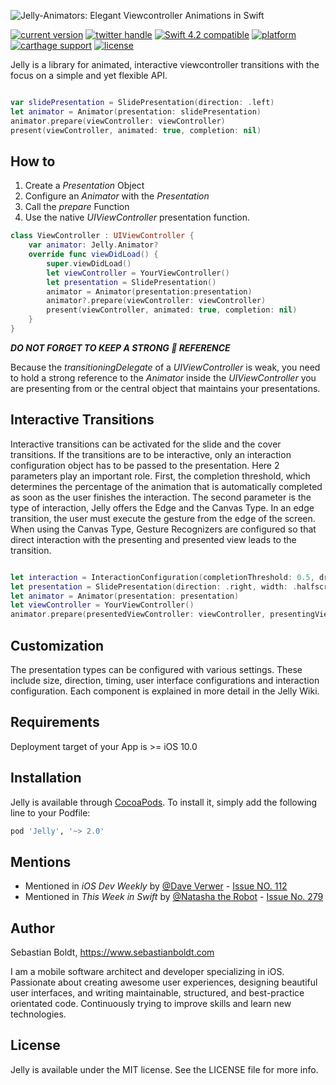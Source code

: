 ![Jelly-Animators: Elegant Viewcontroller Animations in Swift](https://github.com/SebastianBoldt/Jelly/blob/feature/2.0.0/Github/Jellyfish.png?raw=true)

<a href="https://cocoapods.org/pods/Jelly"><img src="https://img.shields.io/badge/version-2.0.0-green.svg?longCache=true&style=flat-square" alt="current version" /></a>
<a href="http://twitter.com/sebastianboldt"><img src="https://img.shields.io/badge/twitter-@sebastianboldt-blue.svg?longCache=true&style=flat-square" alt="twitter handle" /></a>
<a href="https://developer.apple.com/swift"><img src="https://img.shields.io/badge/swift4.2-compatible-orange.svg?longCache=true&style=flat-square" alt="Swift 4.2 compatible" /></a>
<a href="https://www.apple.com/de/ios/ios-12/"><img src="https://img.shields.io/badge/platform-iOS-lightgray.svg?longCache=true&style=flat-square" alt="platform" /></a>
<a href="https://github.com/Carthage/Carthage"><img src="https://img.shields.io/badge/carthage-compatible-green.svg?longCache=true&style=flat-square" alt="carthage support" /></a>
<a href="https://en.wikipedia.org/wiki/MIT_License"><img src="https://img.shields.io/badge/license-MIT-lightgray.svg?longCache=true&style=flat-square" alt="license" /></a>

Jelly is a library for animated, interactive viewcontroller transitions with the focus on a simple and yet flexible API. 

```swift

var slidePresentation = SlidePresentation(direction: .left)
let animator = Animator(presentation: slidePresentation)
animator.prepare(viewController: viewController)
present(viewController, animated: true, completion: nil)
```

## How to

1. Create a *Presentation* Object 
2. Configure an  *Animator* with the *Presentation*
3. Call the *prepare* Function
4. Use the native *UIViewController* presentation function.

```swift
class ViewController : UIViewController {
    var animator: Jelly.Animator?
    override func viewDidLoad() {
        super.viewDidLoad()
        let viewController = YourViewController()
        let presentation = SlidePresentation()
        animator = Animator(presentation:presentation)
        animator?.prepare(viewController: viewController)
        present(viewController, animated: true, completion: nil)
    }
}
```

***DO NOT FORGET TO KEEP A STRONG 💪 REFERENCE***

Because the *transitioningDelegate* of a *UIViewController* is weak, you need to
hold a strong reference to the *Animator* inside the *UIViewController* you are presenting from or 
the central object that maintains your presentations.

## Interactive Transitions

Interactive transitions can be activated for the slide and the cover transitions. 
If the transitions are to be interactive, only an interaction configuration object has to be passed to the presentation. 
Here 2 parameters play an important role. First, the completion threshold, which determines the percentage of the animation that is automatically completed as soon as the user finishes the interaction. 
The second parameter is the type of interaction, Jelly offers the Edge and the Canvas Type. 
In an edge transition, the user must execute the gesture from the edge of the screen. 
When using the Canvas Type, Gesture Recognizers are configured so that direct interaction with the presenting and presented view leads to the transition.

```swift

let interaction = InteractionConfiguration(completionThreshold: 0.5, dragMode: .edge)
let presentation = SlidePresentation(direction: .right, width: .halfscreen)
let animator = Animator(presentation: presentation)
let viewController = YourViewController()
animator.prepare(presentedViewController: viewController, presentingViewController: self)

```
## Customization

The presentation types can be configured with various settings. 
These include size, direction, timing, user interface configurations and interaction configuration. 
Each component is explained in more detail in the Jelly Wiki.  

## Requirements

Deployment target of your App is >= iOS 10.0

## Installation

Jelly is available through [CocoaPods](http://cocoapods.org). To install
it, simply add the following line to your Podfile:

```ruby
pod 'Jelly', '~> 2.0'
```
## Mentions

* Mentioned in <i>iOS Dev Weekly</i> by <a href="https://twitter.com/daveverwer">@Dave Verwer</a> - <a href="http://iosdevweekly.com/issues/279"> Issue NO. 112 </a>
* Mentioned in <i>This Week in Swift</i> by <a href="https://twitter.com/NatashaTheRobot">@Natasha the Robot</a> - <a href="https://swiftnews.curated.co/issues/112#start"> Issue No. 279 </a>

## Author

Sebastian Boldt, https://www.sebastianboldt.com

I am a mobile software architect and developer specializing in iOS. 
Passionate about creating awesome user experiences, designing beautiful user interfaces, 
and writing maintainable, structured, and best-practice orientated code. 
Continuously trying to improve skills and learn new technologies.

## License

Jelly is available under the MIT license. See the LICENSE file for more info.
